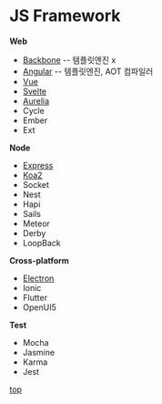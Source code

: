 # JS Framework

**Web**
- [Backbone](./Backbone/) -- 템플릿엔진 x
- [Angular](./Angular/) -- 템플릿엔진, AOT 컴파일러
- [Vue](./Vue/)
- [Svelte](./Svelte/)
- [Aurelia](./Aurelia/)
- Cycle
- Ember
- Ext


**Node**
- [Express](./Express/)
- [Koa2](./Koa/)
- Socket
- Nest
- Hapi
- Sails
- Meteor
- Derby
- LoopBack


**Cross-platform**
- [Electron](./Electron/)
- Ionic
- Flutter
- OpenUI5


**Test**  
- Mocha  
- Jasmine
- Karma
- Jest



[top](#)
